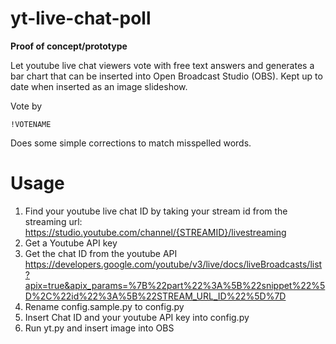 # yt-live-chat-poll


**Proof of concept/prototype**

Let youtube live chat viewers vote with free text answers and generates a bar chart that can be inserted into Open Broadcast Studio (OBS). 
Kept up to date when inserted as an image slideshow.

Vote by   

    !VOTENAME 
    
Does some simple corrections to match misspelled words.


 # Usage
 1. Find your youtube live chat ID by taking your stream id from the streaming url:
    https://studio.youtube.com/channel/{STREAMID}/livestreaming
 2. Get a Youtube API key
 2. Get the chat ID from the youtube API 
    https://developers.google.com/youtube/v3/live/docs/liveBroadcasts/list?apix=true&apix_params=%7B%22part%22%3A%5B%22snippet%22%5D%2C%22id%22%3A%5B%22STREAM_URL_ID%22%5D%7D
 3. Rename config.sample.py to config.py
 4. Insert Chat ID and your youtube API key into config.py
 4. Run yt.py and insert image into OBS

 
 
